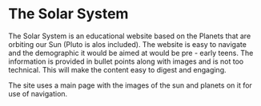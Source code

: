 # The Solar System
The Solar System is an educational website based on the Planets that are orbiting our Sun (Pluto is alos included). The website is easy to navigate and the demographic it would be aimed at would be pre - early teens. The information is provided in bullet points along with images and is not too technical. This will make the content easy to digest and engaging.

The site uses a main page with the images of the sun and planets on it for use of navigation.

